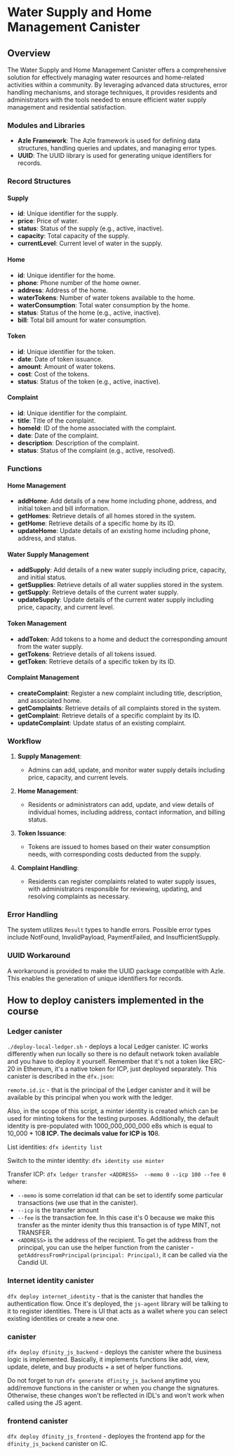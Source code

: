 # Water Supply and Home Management Canister

## Overview

The Water Supply and Home Management Canister offers a comprehensive solution for effectively managing water resources and home-related activities within a community. By leveraging advanced data structures, error handling mechanisms, and storage techniques, it provides residents and administrators with the tools needed to ensure efficient water supply management and residential satisfaction.

### Modules and Libraries

- **Azle Framework**: The Azle framework is used for defining data structures, handling queries and updates, and managing error types.
- **UUID**: The UUID library is used for generating unique identifiers for records.

### Record Structures

#### Supply

- **id**: Unique identifier for the supply.
- **price**: Price of water.
- **status**: Status of the supply (e.g., active, inactive).
- **capacity**: Total capacity of the supply.
- **currentLevel**: Current level of water in the supply.

#### Home

- **id**: Unique identifier for the home.
- **phone**: Phone number of the home owner.
- **address**: Address of the home.
- **waterTokens**: Number of water tokens available to the home.
- **waterConsumption**: Total water consumption by the home.
- **status**: Status of the home (e.g., active, inactive).
- **bill**: Total bill amount for water consumption.

#### Token

- **id**: Unique identifier for the token.
- **date**: Date of token issuance.
- **amount**: Amount of water tokens.
- **cost**: Cost of the tokens.
- **status**: Status of the token (e.g., active, inactive).

#### Complaint

- **id**: Unique identifier for the complaint.
- **title**: Title of the complaint.
- **homeId**: ID of the home associated with the complaint.
- **date**: Date of the complaint.
- **description**: Description of the complaint.
- **status**: Status of the complaint (e.g., active, resolved).

### Functions

#### Home Management

- **addHome**: Add details of a new home including phone, address, and initial token and bill information.
- **getHomes**: Retrieve details of all homes stored in the system.
- **getHome**: Retrieve details of a specific home by its ID.
- **updateHome**: Update details of an existing home including phone, address, and status.

#### Water Supply Management

- **addSupply**: Add details of a new water supply including price, capacity, and initial status.
- **getSupplies**: Retrieve details of all water supplies stored in the system.
- **getSupply**: Retrieve details of the current water supply.
- **updateSupply**: Update details of the current water supply including price, capacity, and current level.

#### Token Management

- **addToken**: Add tokens to a home and deduct the corresponding amount from the water supply.
- **getTokens**: Retrieve details of all tokens issued.
- **getToken**: Retrieve details of a specific token by its ID.

#### Complaint Management

- **createComplaint**: Register a new complaint including title, description, and associated home.
- **getComplaints**: Retrieve details of all complaints stored in the system.
- **getComplaint**: Retrieve details of a specific complaint by its ID.
- **updateComplaint**: Update status of an existing complaint.

### Workflow

1. **Supply Management**:
   - Admins can add, update, and monitor water supply details including price, capacity, and current levels.

2. **Home Management**:
   - Residents or administrators can add, update, and view details of individual homes, including address, contact information, and billing status.

3. **Token Issuance**:
   - Tokens are issued to homes based on their water consumption needs, with corresponding costs deducted from the supply.

4. **Complaint Handling**:
   - Residents can register complaints related to water supply issues, with administrators responsible for reviewing, updating, and resolving complaints as necessary.

### Error Handling

The system utilizes `Result` types to handle errors. Possible error types include NotFound, InvalidPayload, PaymentFailed, and InsufficientSupply.

### UUID Workaround

A workaround is provided to make the UUID package compatible with Azle. This enables the generation of unique identifiers for records.

## How to deploy canisters implemented in the course

### Ledger canister

`./deploy-local-ledger.sh` - deploys a local Ledger canister. IC works differently when run locally so there is no default network token available and you have to deploy it yourself. Remember that it's not a token like ERC-20 in Ethereum, it's a native token for ICP, just deployed separately.
This canister is described in the `dfx.json`:

`remote.id.ic` - that is the principal of the Ledger canister and it will be available by this principal when you work with the ledger.

Also, in the scope of this script, a minter identity is created which can be used for minting tokens
for the testing purposes.
Additionally, the default identity is pre-populated with 1000_000_000_000 e8s which is equal to 10_000 * 10**8 ICP.
The decimals value for ICP is 10**8.

List identities:
`dfx identity list`

Switch to the minter identity:
`dfx identity use minter`

Transfer ICP:
`dfx ledger transfer <ADDRESS>  --memo 0 --icp 100 --fee 0`
where:

- `--memo` is some correlation id that can be set to identify some particular transactions (we use that in the canister).
- `--icp` is the transfer amount
- `--fee` is the transaction fee. In this case it's 0 because we make this transfer as the minter idenity thus this transaction is of type MINT, not TRANSFER.
- `<ADDRESS>` is the address of the recipient. To get the address from the principal, you can use the helper function from the canister - `getAddressFromPrincipal(principal: Principal)`, it can be called via the Candid UI.

### Internet identity canister

`dfx deploy internet_identity` - that is the canister that handles the authentication flow. Once it's deployed, the `js-agent` library will be talking to it to register identities. There is UI that acts as a wallet where you can select existing identities
or create a new one.

### canister

`dfx deploy dfinity_js_backend` - deploys the canister where the business logic is implemented.
Basically, it implements functions like add, view, update, delete, and buy products + a set of helper functions.

Do not forget to run `dfx generate dfinity_js_backend` anytime you add/remove functions in the canister or when you change the signatures.
Otherwise, these changes won't be reflected in IDL's and won't work when called using the JS agent.

### frontend canister

`dfx deploy dfinity_js_frontend` - deployes the frontend app for the `dfinity_js_backend` canister on IC.
